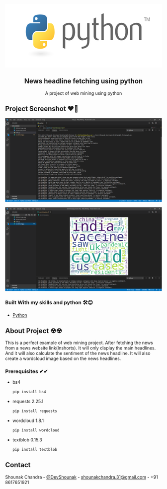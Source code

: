 <!-- PROJECT LOGO -->
<br />
<p align="center">
  <a href="#">
    <img src="Python_Logo.png" alt="Logo" width="601" height="203">
  </a>

  <h2 align="center">News headline fetching using python</h2>

  <p align="center">
    A project of web mining using python
    <br />
</p>

<!-- ABOUT THE PROJECT -->
## Project Screenshot ❤🖤

![Product Name Screen Shot][product-screenshot]

![Product2 Name Screen Shot][product2-screenshot]

### Built With my skills and python 🛠😉

* [Python](https://www.python.org/)

<!-- GETTING STARTED -->
## About Project ☢☢

This is a perfect example of web mining project. After fetching the news from a news website link(Inshorts). It will only display the main headlines. And it will also calculate the sentiment of the news headline. It will also create a wordcloud image based on the news headlines.

### Prerequisites ✔✔


* bs4
  ```sh
  pip install bs4
  ```
* requests 2.25.1 
  ```sh
  pip install requests
  ```
* wordcloud 1.8.1 
  ```sh
  pip install wordcloud
  ```
* textblob 0.15.3 
  ```sh
  pip install textblob
  ```
<!-- CONTACT -->
## Contact

Shounak Chandra - [@DevShounak](https://twitter.com/DevShounak) - shounakchandra.31@gmail.com - +91 8617651921

<!-- MARKDOWN LINKS & IMAGES -->
<!-- https://www.markdownguide.org/basic-syntax/#reference-style-links -->
[contributors-shield]: https://img.shields.io/github/contributors/othneildrew/Best-README-Template.svg?style=for-the-badge
[contributors-url]: https://github.com/othneildrew/Best-README-Template/graphs/contributors
[forks-shield]: https://img.shields.io/github/forks/othneildrew/Best-README-Template.svg?style=for-the-badge
[forks-url]: https://github.com/othneildrew/Best-README-Template/network/members
[stars-shield]: https://img.shields.io/github/stars/othneildrew/Best-README-Template.svg?style=for-the-badge
[stars-url]: https://github.com/othneildrew/Best-README-Template/stargazers
[issues-shield]: https://img.shields.io/github/issues/othneildrew/Best-README-Template.svg?style=for-the-badge
[issues-url]: https://github.com/othneildrew/Best-README-Template/issues
[license-shield]: https://img.shields.io/github/license/othneildrew/Best-README-Template.svg?style=for-the-badge
[license-url]: https://github.com/othneildrew/Best-README-Template/blob/master/LICENSE.txt
[linkedin-shield]: https://img.shields.io/badge/-LinkedIn-black.svg?style=for-the-badge&logo=linkedin&colorB=555
[linkedin-url]: https://linkedin.com/in/othneildrew
[product-screenshot]: SS.PNG
[product2-screenshot]: SS2.PNG
